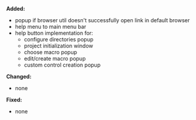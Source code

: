 **Added:**
* popup if browser util doesn't successfully open link in default browser
* help menu to main menu bar
* help button implementation for:
    * configure directories popup
    * project initialization window
    * choose macro popup
    * edit/create macro popup
    * custom control creation popup
     
**Changed:**
* none

**Fixed:**
* none

